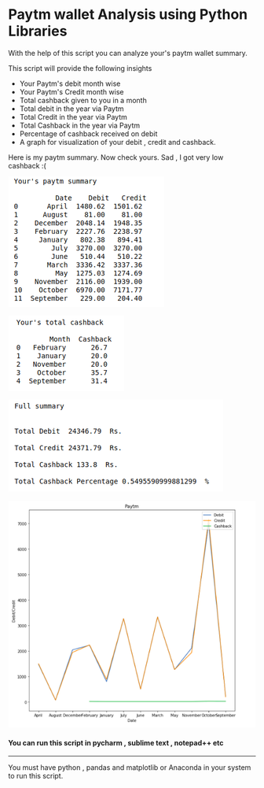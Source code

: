 <h1>
Paytm wallet Analysis using Python Libraries</h1>
<p>With the help of this script you can analyze your's paytm wallet summary.</p>
<p>This script will provide the following insights</p>
<ul type="1">
<li>Your Paytm's debit month wise</l1>
<li>Your Paytm's Credit month wise</l1>
<li>Total cashback given to you in a month</l1>
<li>Total debit in the year via Paytm</l1>
<li>Total Credit in the year via Paytm</l1>
<li>Total Cashback in the year via Paytm</l1>
<li>Percentage of cashback received on debit</l1>
<li>A graph for visualization of your debit , credit and cashback.</l1>
</ul>
 Here is my paytm summary. Now check yours. Sad , I got very low cashback :(
 
 
![alt text](https://github.com/kumar-hardik/Paytm-Wallet-Analyser/blob/master/Images/paytm%20summary.png)

![alt text](https://github.com/kumar-hardik/Paytm-Wallet-Analyser/blob/master/Images/cashback%20summary.png)

![alt text](https://github.com/kumar-hardik/Paytm-Wallet-Analyser/blob/master/Images/full%20summary.png)

![alt text](https://github.com/kumar-hardik/Paytm-Wallet-Analyser/blob/master/Images/graph.png)

<h4>You can run this script in pycharm , sublime text , notepad++ etc</h4>
<hr>
<p>You must have python , pandas and matplotlib or Anaconda in your system to run this script.</p>
